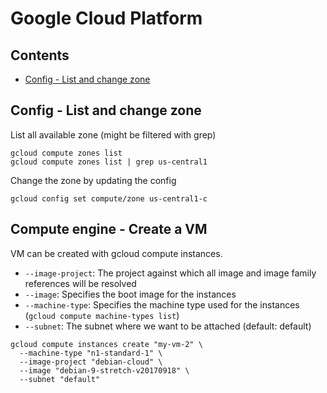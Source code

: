 # Google Cloud Platform

## Contents

 - [Config - List and change zone](#config_list_and_change_zone)

## <a name="config_list_and_change_zone"></a>Config - List and change zone

List all available zone (might be filtered with grep)

```shell
gcloud compute zones list
gcloud compute zones list | grep us-central1
```

Change the zone by updating the config
```shell
gcloud config set compute/zone us-central1-c
```

## <a name="compute_create_vm"></a>Compute engine - Create a VM

VM can be created with gcloud compute instances.
- `--image-project`: The project against which all image and image family references will be resolved
- `--image`: Specifies the boot image for the instances
- `--machine-type`: Specifies the machine type used for the instances (`gcloud compute machine-types list`)
- `--subnet`: The subnet where we want to be attached (default: default)

```shell
gcloud compute instances create "my-vm-2" \
  --machine-type "n1-standard-1" \
  --image-project "debian-cloud" \
  --image "debian-9-stretch-v20170918" \
  --subnet "default"
```
